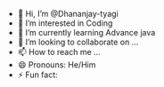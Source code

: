 - 👋 Hi, I’m @Dhananjay-tyagi
- 👀 I’m interested in Coding
- 🌱 I’m currently learning Advance java
- 💞️ I’m looking to collaborate on ...
- 📫 How to reach me ...
- 😄 Pronouns: He/Him
- ⚡ Fun fact: 

<!---
Dhananjay-tyagi/Dhananjay-tyagi is a ✨ special ✨ repository because its `README.md` (this file) appears on your GitHub profile.
You can click the Preview link to take a look at your changes.
--->

